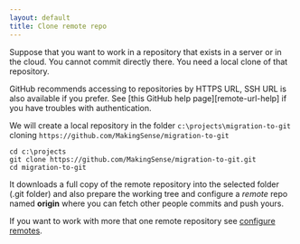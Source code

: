 ```yaml
---
layout: default
title: Clone remote repo
---
```


Suppose that you want to work in a repository that exists in a server or in the 
cloud. You cannot commit directly there. You need a local clone of that 
repository.

GitHub recommends accessing to repositories by HTTPS URL, SSH URL is also 
available if you prefer. See [this GitHub help page][remote-url-help] if you 
have troubles with authentication.  

We will create a local repository in the folder `c:\projects\migration-to-git` 
cloning `https://github.com/MakingSense/migration-to-git`

    cd c:\projects 
	git clone https://github.com/MakingSense/migration-to-git.git
	cd migration-to-git

It downloads a full copy of the remote repository into the selected folder 
(.git folder) and also prepare the working tree and configure a _remote_ repo 
named **origin** where you can fetch other people commits and push yours.

If you want to work with more that one remote repository see [configure remotes].

[configure remotes]: /migration-to-git/3-working-with-git/configure-remotes.html

